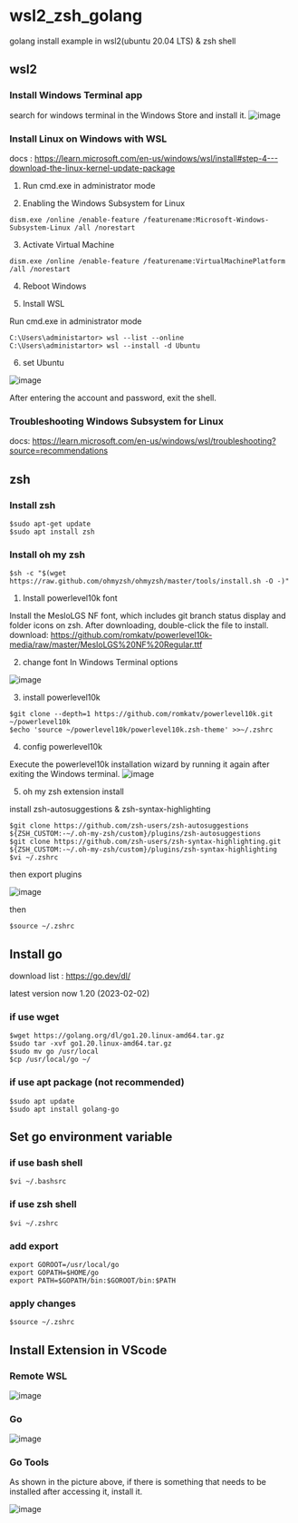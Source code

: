 # wsl2_zsh_golang
golang install example in wsl2(ubuntu 20.04 LTS) & zsh shell

## wsl2

### Install Windows Terminal app

search for windows terminal in the Windows Store and install it.
![image](https://user-images.githubusercontent.com/41939976/216258991-f0dfc6ac-3841-433c-bb66-78068cff487a.png)

### Install Linux on Windows with WSL

docs : https://learn.microsoft.com/en-us/windows/wsl/install#step-4---download-the-linux-kernel-update-package

1. Run cmd.exe in administrator mode

2. Enabling the Windows Subsystem for Linux
>
    dism.exe /online /enable-feature /featurename:Microsoft-Windows-Subsystem-Linux /all /norestart

3. Activate Virtual Machine
>
    dism.exe /online /enable-feature /featurename:VirtualMachinePlatform /all /norestart

4. Reboot Windows

5. Install WSL

Run cmd.exe in administrator mode

>
    C:\Users\administartor> wsl --list --online
    C:\Users\administartor> wsl --install -d Ubuntu

6. set Ubuntu

![image](https://user-images.githubusercontent.com/41939976/216259872-c08843a7-3cca-42af-87cc-60a1f2a6621e.png)

After entering the account and password, exit the shell.

### Troubleshooting Windows Subsystem for Linux

docs: https://learn.microsoft.com/en-us/windows/wsl/troubleshooting?source=recommendations

## zsh

### Install zsh

>
    $sudo apt-get update
    $sudo apt install zsh

### Install oh my zsh

>
    $sh -c "$(wget https://raw.github.com/ohmyzsh/ohmyzsh/master/tools/install.sh -O -)"

1. Install powerlevel10k font

Install the MesloLGS NF font, which includes git branch status display and folder icons on zsh.
After downloading, double-click the file to install.
download: https://github.com/romkatv/powerlevel10k-media/raw/master/MesloLGS%20NF%20Regular.ttf

2. change font In Windows Terminal options

![image](https://user-images.githubusercontent.com/41939976/216264656-606fc736-3740-4031-9eca-16aea48b915c.png)

3. install powerlevel10k

>
    $git clone --depth=1 https://github.com/romkatv/powerlevel10k.git ~/powerlevel10k
    $echo 'source ~/powerlevel10k/powerlevel10k.zsh-theme' >>~/.zshrc

4. config powerlevel10k

Execute the powerlevel10k installation wizard by running it again after exiting the Windows terminal.
![image](https://user-images.githubusercontent.com/41939976/216262290-01471453-c853-476e-bccc-f7c9801b92f7.png)

5. oh my zsh extension install

install zsh-autosuggestions & zsh-syntax-highlighting

>
    $git clone https://github.com/zsh-users/zsh-autosuggestions ${ZSH_CUSTOM:-~/.oh-my-zsh/custom}/plugins/zsh-autosuggestions
    $git clone https://github.com/zsh-users/zsh-syntax-highlighting.git ${ZSH_CUSTOM:-~/.oh-my-zsh/custom}/plugins/zsh-syntax-highlighting
    $vi ~/.zshrc

then export plugins

![image](https://user-images.githubusercontent.com/41939976/216263049-e1265a7c-5c81-4c0e-93c3-9cc76ae80f24.png)

then  
>
    $source ~/.zshrc

## Install go

download list : https://go.dev/dl/  

latest version now 1.20 (2023-02-02)

### if use wget
>
    $wget https://golang.org/dl/go1.20.linux-amd64.tar.gz
    $sudo tar -xvf go1.20.linux-amd64.tar.gz
    $sudo mv go /usr/local
    $cp /usr/local/go ~/

### if use apt package (not recommended)
>
    $sudo apt update
    $sudo apt install golang-go

## Set go environment variable

### if use bash shell
>
    $vi ~/.bashsrc

### if use zsh shell
>
    $vi ~/.zshrc

### add export
>
    export GOROOT=/usr/local/go
    export GOPATH=$HOME/go
    export PATH=$GOPATH/bin:$GOROOT/bin:$PATH

### apply changes
>
    $source ~/.zshrc

## Install Extension in VScode

### Remote WSL

![image](https://user-images.githubusercontent.com/41939976/216244185-8b04a3bb-5a8a-421b-978d-ad683fd22e45.png)

### Go

![image](https://user-images.githubusercontent.com/41939976/216244531-66ef5e98-911c-4414-822d-43f2e20ebd6b.png)

### Go Tools

As shown in the picture above, if there is something that needs to be installed after accessing it, install it.

![image](https://user-images.githubusercontent.com/41939976/216246374-ab38fa92-679a-4c66-a9cb-313a2d196b2f.png)
